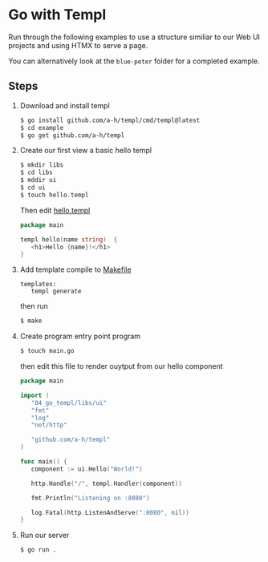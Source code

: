 # Go with Templ

Run through the following examples to use a structure similiar to our Web UI projects and using HTMX to serve a page.

You can alternatively look at the `blue-peter` folder for a completed example.

## Steps

1. Download and install templ

   ```bash
   $ go install github.com/a-h/templ/cmd/templ@latest
   $ cd example
   $ go get github.com/a-h/templ
   ```

1. Create our first view a basic hello templ

   ```bash
   $ mkdir libs
   $ cd libs
   $ mddir ui
   $ cd ui
   $ touch hello.templ
   ```

   Then edit [hello.templ](./example/libs/ui/hello.templ)

   ```go
   package main

   templ hello(name string)  {
      <h1>Hello {name}!</h1>
   }
   ```

1. Add template compile to [Makefile](./example/Makefile)

   ```make
   templates:
      templ generate
   ```

   then run

   ```bash
   $ make
   ```

1. Create program entry point program

   ```bash
   $ touch main.go
   ```

   then edit this file to render ouytput from our hello component

   ```go
   package main

   import (
      "04_go_templ/libs/ui"
      "fmt"
      "log"
      "net/http"

      "github.com/a-h/templ"
   )

   func main() {
      component := ui.Hello("World!")

      http.Handle("/", templ.Handler(component))

      fmt.Println("Listening on :8080")

      log.Fatal(http.ListenAndServe(":8080", nil))
   }
   ```

1. Run our server

   ```bash
   $ go run .
   ```